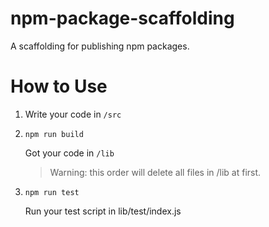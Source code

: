 # npm-package-scaffolding

A scaffolding for publishing npm packages.

# How to Use

1. Write your code in `/src`
2. `npm run build` 
    
    Got your code in `/lib`
    > Warning: this order will delete all files in /lib at first.
3. `npm run test`
    
    Run your test script in lib/test/index.js
